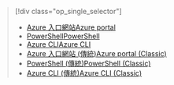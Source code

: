 > [!div class="op_single_selector"]
> * [<span data-ttu-id="96970-101">Azure 入口網站</span><span class="sxs-lookup"><span data-stu-id="96970-101">Azure portal</span></span>](../articles/virtual-network/virtual-networks-static-private-ip-arm-pportal.md)
> * [<span data-ttu-id="96970-102">PowerShell</span><span class="sxs-lookup"><span data-stu-id="96970-102">PowerShell</span></span>](../articles/virtual-network/virtual-networks-static-private-ip-arm-ps.md)
> * [<span data-ttu-id="96970-103">Azure CLI</span><span class="sxs-lookup"><span data-stu-id="96970-103">Azure CLI</span></span>](../articles/virtual-network/virtual-networks-static-private-ip-arm-cli.md)
> * [<span data-ttu-id="96970-104">Azure 入口網站 (傳統)</span><span class="sxs-lookup"><span data-stu-id="96970-104">Azure portal (Classic)</span></span>](../articles/virtual-network/virtual-networks-static-private-ip-classic-pportal.md)
> * [<span data-ttu-id="96970-105">PowerShell (傳統)</span><span class="sxs-lookup"><span data-stu-id="96970-105">PowerShell (Classic)</span></span>](../articles/virtual-network/virtual-networks-static-private-ip-classic-ps.md)
> * [<span data-ttu-id="96970-106">Azure CLI (傳統)</span><span class="sxs-lookup"><span data-stu-id="96970-106">Azure CLI (Classic)</span></span>](../articles/virtual-network/virtual-networks-static-private-ip-classic-cli.md)